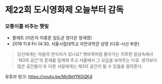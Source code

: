 # 제22회 도시영화제 오늘부터 감독

### 모퉁이를 비추는 햇빛

- 팔레트 (이은지 이종준 임도균 정다은 정세영)
- 2019 11.8 Fri 14:30, 서울시립대학교 자연과학관 상영 (다큐-시선 부문)


> 당신에게는 마음의 안식처가 있나요? 쳇바퀴처럼 돌아가는 지루한 일상속에서
> '제3의 공간'의 존재를 일깨워 주고 서울에서 그 모습을 보여주는 다큐.
> 생각보다 많은 공간들이 또 다른 사람에게는 제3의 공간이 될 수 있음을 알려준다.


유튜브 링크: <https://youtu.be/McBeYfKGQK4>
